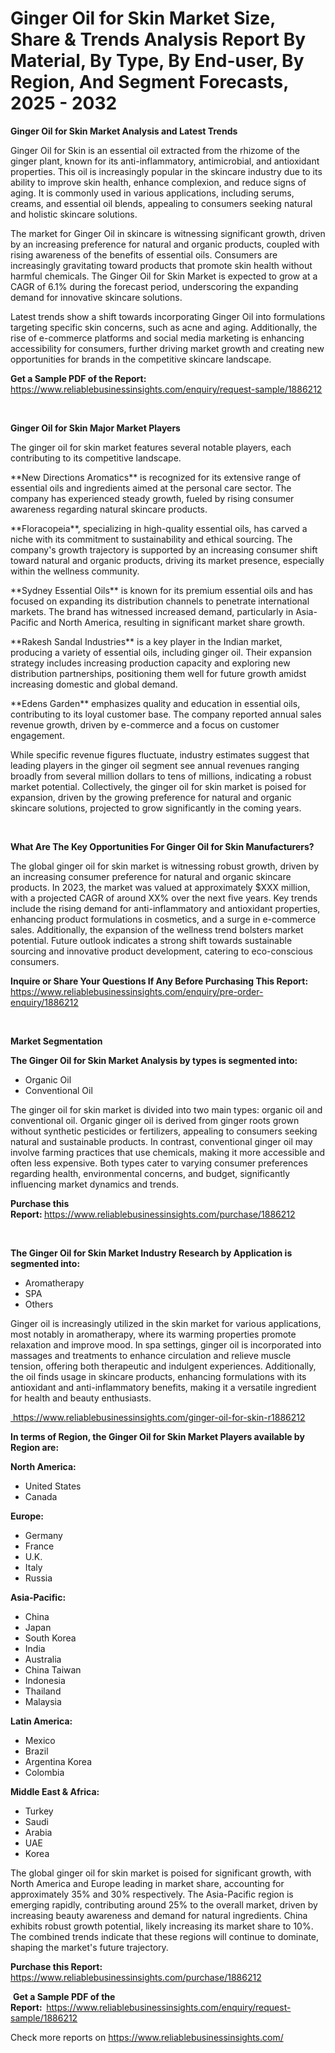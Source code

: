 <p><h1>Ginger Oil for Skin Market Size, Share & Trends Analysis Report By Material, By Type, By End-user, By Region, And Segment Forecasts, 2025 - 2032</h1></p><p><strong>Ginger Oil for Skin Market Analysis and Latest Trends</strong></p>
<p><p>Ginger Oil for Skin is an essential oil extracted from the rhizome of the ginger plant, known for its anti-inflammatory, antimicrobial, and antioxidant properties. This oil is increasingly popular in the skincare industry due to its ability to improve skin health, enhance complexion, and reduce signs of aging. It is commonly used in various applications, including serums, creams, and essential oil blends, appealing to consumers seeking natural and holistic skincare solutions.</p><p>The market for Ginger Oil in skincare is witnessing significant growth, driven by an increasing preference for natural and organic products, coupled with rising awareness of the benefits of essential oils. Consumers are increasingly gravitating toward products that promote skin health without harmful chemicals. The Ginger Oil for Skin Market is expected to grow at a CAGR of 6.1% during the forecast period, underscoring the expanding demand for innovative skincare solutions. </p><p>Latest trends show a shift towards incorporating Ginger Oil into formulations targeting specific skin concerns, such as acne and aging. Additionally, the rise of e-commerce platforms and social media marketing is enhancing accessibility for consumers, further driving market growth and creating new opportunities for brands in the competitive skincare landscape.</p></p>
<p><strong>Get a Sample PDF of the Report:&nbsp;</strong> <a href="https://www.reliablebusinessinsights.com/enquiry/request-sample/1886212?utm_campaign=2350&utm_medium=2&utm_source=Github&utm_content=ia&utm_term=09022025&utm_id=ginger-oil-for-skin">https://www.reliablebusinessinsights.com/enquiry/request-sample/1886212</a></p>
<p>&nbsp;</p>
<p><strong>Ginger Oil for Skin Major Market Players</strong></p>
<p><p>The ginger oil for skin market features several notable players, each contributing to its competitive landscape. </p><p>**New Directions Aromatics** is recognized for its extensive range of essential oils and ingredients aimed at the personal care sector. The company has experienced steady growth, fueled by rising consumer awareness regarding natural skincare products. </p><p>**Floracopeia**, specializing in high-quality essential oils, has carved a niche with its commitment to sustainability and ethical sourcing. The company's growth trajectory is supported by an increasing consumer shift toward natural and organic products, driving its market presence, especially within the wellness community.</p><p>**Sydney Essential Oils** is known for its premium essential oils and has focused on expanding its distribution channels to penetrate international markets. The brand has witnessed increased demand, particularly in Asia-Pacific and North America, resulting in significant market share growth.</p><p>**Rakesh Sandal Industries** is a key player in the Indian market, producing a variety of essential oils, including ginger oil. Their expansion strategy includes increasing production capacity and exploring new distribution partnerships, positioning them well for future growth amidst increasing domestic and global demand.</p><p>**Edens Garden** emphasizes quality and education in essential oils, contributing to its loyal customer base. The company reported annual sales revenue growth, driven by e-commerce and a focus on customer engagement.</p><p>While specific revenue figures fluctuate, industry estimates suggest that leading players in the ginger oil segment see annual revenues ranging broadly from several million dollars to tens of millions, indicating a robust market potential. Collectively, the ginger oil for skin market is poised for expansion, driven by the growing preference for natural and organic skincare solutions, projected to grow significantly in the coming years.</p></p>
<p>&nbsp;</p>
<p><strong>What Are The Key Opportunities For Ginger Oil for Skin Manufacturers?</strong></p>
<p><p>The global ginger oil for skin market is witnessing robust growth, driven by an increasing consumer preference for natural and organic skincare products. In 2023, the market was valued at approximately $XXX million, with a projected CAGR of around XX% over the next five years. Key trends include the rising demand for anti-inflammatory and antioxidant properties, enhancing product formulations in cosmetics, and a surge in e-commerce sales. Additionally, the expansion of the wellness trend bolsters market potential. Future outlook indicates a strong shift towards sustainable sourcing and innovative product development, catering to eco-conscious consumers.</p></p>
<p><strong>Inquire or Share Your Questions If Any Before Purchasing This Report:</strong> <a href="https://www.reliablebusinessinsights.com/enquiry/pre-order-enquiry/1886212?utm_campaign=2350&utm_medium=2&utm_source=Github&utm_content=ia&utm_term=09022025&utm_id=ginger-oil-for-skin">https://www.reliablebusinessinsights.com/enquiry/pre-order-enquiry/1886212</a></p>
<p>&nbsp;</p>
<p><strong>Market Segmentation</strong></p>
<p><strong>The Ginger Oil for Skin Market Analysis by types is segmented into:</strong></p>
<p><ul><li>Organic Oil</li><li>Conventional Oil</li></ul></p>
<p><p>The ginger oil for skin market is divided into two main types: organic oil and conventional oil. Organic ginger oil is derived from ginger roots grown without synthetic pesticides or fertilizers, appealing to consumers seeking natural and sustainable products. In contrast, conventional ginger oil may involve farming practices that use chemicals, making it more accessible and often less expensive. Both types cater to varying consumer preferences regarding health, environmental concerns, and budget, significantly influencing market dynamics and trends.</p></p>
<p><strong>Purchase this Report:&nbsp;</strong><a href="https://www.reliablebusinessinsights.com/purchase/1886212?utm_campaign=2350&utm_medium=2&utm_source=Github&utm_content=ia&utm_term=09022025&utm_id=ginger-oil-for-skin">https://www.reliablebusinessinsights.com/purchase/1886212</a></p>
<p>&nbsp;</p>
<p><strong>The Ginger Oil for Skin Market Industry Research by Application is segmented into:</strong></p>
<p><ul><li>Aromatherapy</li><li>SPA</li><li>Others</li></ul></p>
<p><p>Ginger oil is increasingly utilized in the skin market for various applications, most notably in aromatherapy, where its warming properties promote relaxation and improve mood. In spa settings, ginger oil is incorporated into massages and treatments to enhance circulation and relieve muscle tension, offering both therapeutic and indulgent experiences. Additionally, the oil finds usage in skincare products, enhancing formulations with its antioxidant and anti-inflammatory benefits, making it a versatile ingredient for health and beauty enthusiasts.</p></p>
<p><a href="https://www.reliablebusinessinsights.com/ginger-oil-for-skin-r1886212?utm_campaign=2350&utm_medium=2&utm_source=Github&utm_content=ia&utm_term=09022025&utm_id=ginger-oil-for-skin">&nbsp;https://www.reliablebusinessinsights.com/ginger-oil-for-skin-r1886212</a></p>
<p><strong>In terms of Region, the Ginger Oil for Skin Market Players available by Region are:</strong></p>
<p>
    <p> <strong> North America: </strong>
        <ul>
            <li>United States</li>
            <li>Canada</li>
        </ul>
        </p> 
    <p> <strong> Europe: </strong>
        <ul>
            <li>Germany</li>
            <li>France</li>
            <li>U.K.</li>
            <li>Italy</li>
            <li>Russia</li>
        </ul>
        </p> 
    <p> <strong> Asia-Pacific: </strong>
        <ul>
            <li>China</li>
            <li>Japan</li>
            <li>South Korea</li>
            <li>India</li>
            <li>Australia</li>
            <li>China Taiwan</li>
            <li>Indonesia</li>
            <li>Thailand</li>
            <li>Malaysia</li>
        </ul>
        </p> 
    <p> <strong> Latin America: </strong>
        <ul>
            <li>Mexico</li>
            <li>Brazil</li>
            <li>Argentina Korea</li>
            <li>Colombia</li>
        </ul>
        </p> 
    <p> <strong> Middle East & Africa: </strong>
        <ul>
            <li>Turkey</li>
            <li>Saudi</li>
            <li>Arabia</li>
            <li>UAE</li>
            <li>Korea</li>
        </ul>
    </p>
    </p>
<p><p>The global ginger oil for skin market is poised for significant growth, with North America and Europe leading in market share, accounting for approximately 35% and 30% respectively. The Asia-Pacific region is emerging rapidly, contributing around 25% to the overall market, driven by increasing beauty awareness and demand for natural ingredients. China exhibits robust growth potential, likely increasing its market share to 10%. The combined trends indicate that these regions will continue to dominate, shaping the market's future trajectory.</p></p>
<p><strong>Purchase this Report: </strong><a href="https://www.reliablebusinessinsights.com/purchase/1886212?utm_campaign=2350&utm_medium=2&utm_source=Github&utm_content=ia&utm_term=09022025&utm_id=ginger-oil-for-skin">https://www.reliablebusinessinsights.com/purchase/1886212</a></p>
<p>&nbsp;<strong>Get a Sample PDF of the Report:&nbsp;&nbsp;</strong><a href="https://www.reliablebusinessinsights.com/enquiry/request-sample/1886212?utm_campaign=2350&utm_medium=2&utm_source=Github&utm_content=ia&utm_term=09022025&utm_id=ginger-oil-for-skin">https://www.reliablebusinessinsights.com/enquiry/request-sample/1886212</a></p>
<p><strong></strong></p>
<p>Check more reports on <a href="https://www.reliablebusinessinsights.com/?utm_campaign=2350&utm_medium=2&utm_source=Github&utm_content=ia&utm_term=09022025&utm_id=ginger-oil-for-skin">https://www.reliablebusinessinsights.com/</a></p>